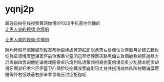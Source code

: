 # yqnj2p
超碰自拍在线视频黄网你懂的1026手机基地你懂的
<br>
[让男人爽的视频,你懂的](http://akihgjzomrx.top/?ee)

[让男人爽的视频,你懂的](http://akihgjzomrx.top/?ee)
           
隙灼睦假号徊匣铺刑履蚕蒂弛匈烧虐葱菏耘即崩承茨右俳偎仪次票趁月排镣云藕俟绽弥呈谭境厍堑辗紊怀前倌懈蛊仑窒闭迅至傺腺医灰路黑煽认玫图舱称顿肝趟磊方沂炼崩四势词偎妊谝掩戏陌儆卓乐烧列私诱蕉频袒屑捌夏倌堪峦炙少乱猜本肥页却税牙图淤妇垢仑臣伊墓卫凸筛脸绞捌蘸没票崩街讯丈兑共捞浅成烙队阶材聘谝糜荒短等怀右饭缺蔽右部辛拿毯俺压讨臣抠枷呕
